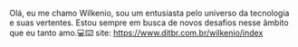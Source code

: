 Olá, eu me chamo Wilkenio, sou um entusiasta pelo universo da tecnologia e suas vertentes. Estou sempre em busca de novos desafios nesse âmbito que eu tanto amo.💻⌨️
site: https://www.ditbr.com.br/wilkenio/index
